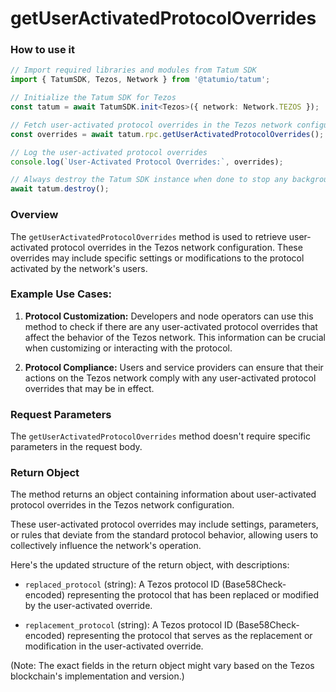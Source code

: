 # getUserActivatedProtocolOverrides

### How to use it

```typescript
// Import required libraries and modules from Tatum SDK
import { TatumSDK, Tezos, Network } from '@tatumio/tatum';

// Initialize the Tatum SDK for Tezos
const tatum = await TatumSDK.init<Tezos>({ network: Network.TEZOS });

// Fetch user-activated protocol overrides in the Tezos network configuration
const overrides = await tatum.rpc.getUserActivatedProtocolOverrides();

// Log the user-activated protocol overrides
console.log(`User-Activated Protocol Overrides:`, overrides);

// Always destroy the Tatum SDK instance when done to stop any background processes
await tatum.destroy();
```

### Overview

The `getUserActivatedProtocolOverrides` method is used to retrieve user-activated protocol overrides in the Tezos network configuration. These overrides may include specific settings or modifications to the protocol activated by the network's users.

### Example Use Cases:

1. **Protocol Customization:** Developers and node operators can use this method to check if there are any user-activated protocol overrides that affect the behavior of the Tezos network. This information can be crucial when customizing or interacting with the protocol.

2. **Protocol Compliance:** Users and service providers can ensure that their actions on the Tezos network comply with any user-activated protocol overrides that may be in effect.

### Request Parameters

The `getUserActivatedProtocolOverrides` method doesn't require specific parameters in the request body.

### Return Object

The method returns an object containing information about user-activated protocol overrides in the Tezos network configuration. 

These user-activated protocol overrides may include settings, parameters, or rules that deviate from the standard protocol behavior, allowing users to collectively influence the network's operation.

Here's the updated structure of the return object, with descriptions:

- `replaced_protocol` (string): A Tezos protocol ID (Base58Check-encoded) representing the protocol that has been replaced or modified by the user-activated override.

- `replacement_protocol` (string): A Tezos protocol ID (Base58Check-encoded) representing the protocol that serves as the replacement or modification in the user-activated override.

(Note: The exact fields in the return object might vary based on the Tezos blockchain's implementation and version.)